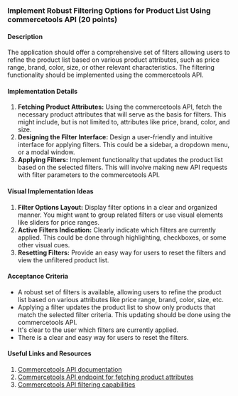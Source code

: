 ### Implement Robust Filtering Options for Product List Using commercetools API (20 points)

#### Description
The application should offer a comprehensive set of filters allowing users to refine the product list based on various product attributes, such as price range, brand, color, size, or other relevant characteristics. The filtering functionality should be implemented using the commercetools API.

#### Implementation Details
1. **Fetching Product Attributes:** Using the commercetools API, fetch the necessary product attributes that will serve as the basis for filters. This might include, but is not limited to, attributes like price, brand, color, and size.
2. **Designing the Filter Interface:** Design a user-friendly and intuitive interface for applying filters. This could be a sidebar, a dropdown menu, or a modal window.
3. **Applying Filters:** Implement functionality that updates the product list based on the selected filters. This will involve making new API requests with filter parameters to the commercetools API.

#### Visual Implementation Ideas
1. **Filter Options Layout:** Display filter options in a clear and organized manner. You might want to group related filters or use visual elements like sliders for price ranges.
2. **Active Filters Indication:** Clearly indicate which filters are currently applied. This could be done through highlighting, checkboxes, or some other visual cues.
3. **Resetting Filters:** Provide an easy way for users to reset the filters and view the unfiltered product list.

#### Acceptance Criteria
- A robust set of filters is available, allowing users to refine the product list based on various attributes like price range, brand, color, size, etc.
- Applying a filter updates the product list to show only products that match the selected filter criteria. This updating should be done using the commercetools API.
- It's clear to the user which filters are currently applied.
- There is a clear and easy way for users to reset the filters.

#### Useful Links and Resources
1. [Commercetools API documentation](https://docs.commercetools.com/api)
2. [Commercetools API endpoint for fetching product attributes](https://docs.commercetools.com/api/projects/productProjections#productprojection)
3. [Commercetools API filtering capabilities](https://docs.commercetools.com/api/predicates/query)
